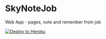 # SkyNoteJob

Web App - pages, note and remember from job

[![Deploy to Heroku](https://www.herokucdn.com/deploy/button.png)](https://internaljob.herokuapp.com/)
